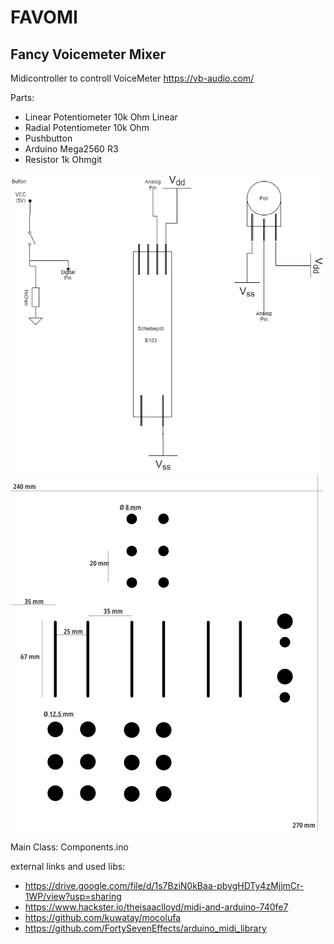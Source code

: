 # FAVOMI
## Fancy Voicemeter Mixer

Midicontroller to controll VoiceMeter https://vb-audio.com/

Parts:
- Linear Potentiometer 10k Ohm Linear
- Radial Potentiometer 10k Ohm
- Pushbutton
- Arduino Mega2560 R3
- Resistor 1k Ohmgit


![circuit diagram](https://github.com/soma-web/MidiController/blob/master/Assets/Parts.png?raw=true)
![wood cutout](https://github.com/soma-web/MidiController/blob/master/Assets/wood_cut_out.png?raw=true)

Main Class: 
Components.ino

external links and used libs:
- https://drive.google.com/file/d/1s7BziN0kBaa-pbygHDTy4zMjjmCr-1WP/view?usp=sharing
- https://www.hackster.io/theisaaclloyd/midi-and-arduino-740fe7
- https://github.com/kuwatay/mocolufa
- https://github.com/FortySevenEffects/arduino_midi_library
